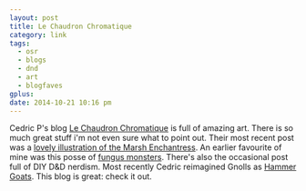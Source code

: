 ```yaml
---
layout: post
title: Le Chaudron Chromatique
category: link
tags:
  - osr
  - blogs
  - dnd
  - art
  - blogfaves
gplus: 
date: 2014-10-21 10:16 pm
---
```


Cedric P's blog [Le Chaudron Chromatique][1] is full of amazing art. There is so much great stuff i'm not even sure what to point out. Their most recent post was a [lovely illustration of the Marsh Enchantress][2]. An earlier favourite of mine was this posse of [fungus monsters][3]. There's also the occasional post full of DIY D&D nerdism. Most recently Cedric reimagined Gnolls as [Hammer Goats][4]. This blog is great: check it out.

[1]: http://chaudronchromatique.blogspot.ca
[2]: http://chaudronchromatique.blogspot.ca/2014/10/marsh-enchantress.html
[3]: http://chaudronchromatique.blogspot.ca/2014/10/fungunoides.html
[4]: http://chaudronchromatique.blogspot.ca/2014/10/hammers-goats.html